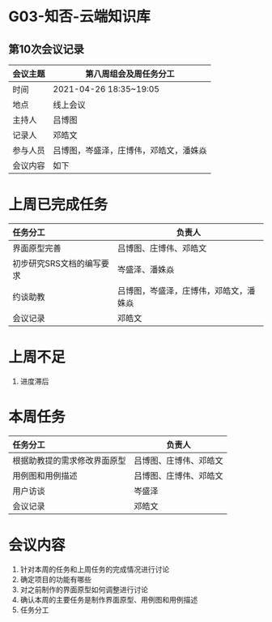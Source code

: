 # G03-知否-云端知识库

## 第10次会议记录

| 会议主题   | 第八周组会及周任务分工 |
| :-------  | ---------------------------- |
| 时间      | 2021-04-26 18:35~19:05 |
| 地点      | 线上会议               |
| 主持人    | 吕博图                 |
| 记录人    | 邓皓文                    |
| 参与人员  | 吕博图，岑盛泽，庄博伟，邓皓文，潘姝焱 |
| 会议内容  | 如下                         |

# 上周已完成任务

| 任务分工                  | 负责人                                 |
| :------------------------ | -------------------------------------- |
| 界面原型完善              | 吕博图、庄博伟、邓皓文                 |
| 初步研究SRS文档的编写要求 | 岑盛泽、潘姝焱                         |
| 约谈助教                  | 吕博图，岑盛泽，庄博伟，邓皓文，潘姝焱 |
| 会议记录                  | 邓皓文                                 |
# 上周不足

1. 进度滞后

# 本周任务

| 任务分工                     | 负责人                 |
| :--------------------------- | ---------------------- |
| 根据助教提的需求修改界面原型 | 吕博图、庄博伟、邓皓文 |
| 用例图和用例描述             | 吕博图、庄博伟、邓皓文 |
| 用户访谈                     | 岑盛泽                 |
| 会议记录                     | 邓皓文                 |



# 会议内容

1. 针对本周的任务和上周任务的完成情况进行讨论
2. 确定项目的功能有哪些
3. 对之前制作的界面原型如何调整进行讨论
4. 确认本周的主要任务是制作界面原型、用例图和用例描述
5. 任务分工
